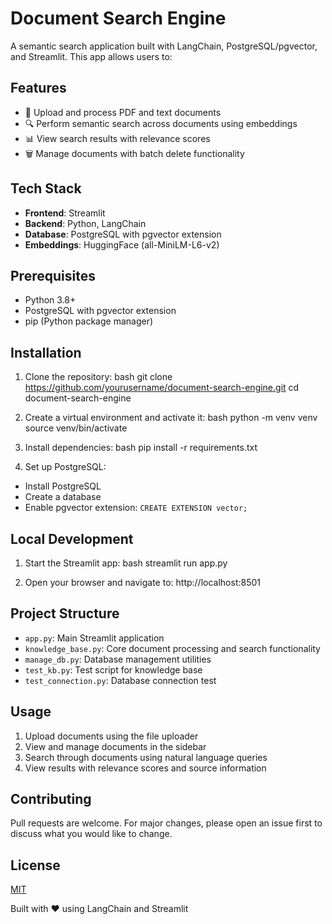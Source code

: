 # Document Search Engine

A semantic search application built with LangChain, PostgreSQL/pgvector, and Streamlit. This app allows users to:

## Features
- 📄 Upload and process PDF and text documents
- 🔍 Perform semantic search across documents using embeddings
- 📊 View search results with relevance scores
- 🗑️ Manage documents with batch delete functionality

## Tech Stack
- **Frontend**: Streamlit
- **Backend**: Python, LangChain
- **Database**: PostgreSQL with pgvector extension
- **Embeddings**: HuggingFace (all-MiniLM-L6-v2)

## Prerequisites
- Python 3.8+
- PostgreSQL with pgvector extension
- pip (Python package manager)

## Installation

1. Clone the repository:
bash
git clone https://github.com/yourusername/document-search-engine.git
cd document-search-engine


2. Create a virtual environment and activate it:
bash
python -m venv venv
source venv/bin/activate

3. Install dependencies:
bash
pip install -r requirements.txt


4. Set up PostgreSQL:
- Install PostgreSQL
- Create a database
- Enable pgvector extension: `CREATE EXTENSION vector;`

## Local Development
1. Start the Streamlit app:
bash
streamlit run app.py

2. Open your browser and navigate to:
http://localhost:8501


## Project Structure
- `app.py`: Main Streamlit application
- `knowledge_base.py`: Core document processing and search functionality
- `manage_db.py`: Database management utilities
- `test_kb.py`: Test script for knowledge base
- `test_connection.py`: Database connection test

## Usage
1. Upload documents using the file uploader
2. View and manage documents in the sidebar
3. Search through documents using natural language queries
4. View results with relevance scores and source information

## Contributing
Pull requests are welcome. For major changes, please open an issue first to discuss what you would like to change.

## License
[MIT](https://choosealicense.com/licenses/mit/)

Built with ❤️ using LangChain and Streamlit

